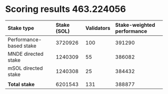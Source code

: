 # Scoring results 463.224056

| Stake type              | Stake (SOL) | Validators | Stake-weighted performance |
|:------------------------|:------------|:-----------|:---------------------------|
| Performance-based stake | 3720926     | 100        | 391290                     |
| MNDE directed stake     | 1240309     | 55         | 386082                     |
| mSOL directed stake     | 1240308     | 25         | 384432                     |
|                         |             |            |                            |
| **Total stake**         | 6201543     | 131        | 388877                     |

